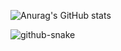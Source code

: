 
![Anurag's GitHub stats](https://github-readme-stats.vercel.app/api?username=zhang-wei-jian&show_icons=true&theme=radical)

<picture>
  <source media="(prefers-color-scheme: dark)" srcset="github-snake-dark.svg" />
  <source media="(prefers-color-scheme: light)" srcset="github-snake.svg" />
  <img alt="github-snake" src="github-snake.svg" />
</picture>
